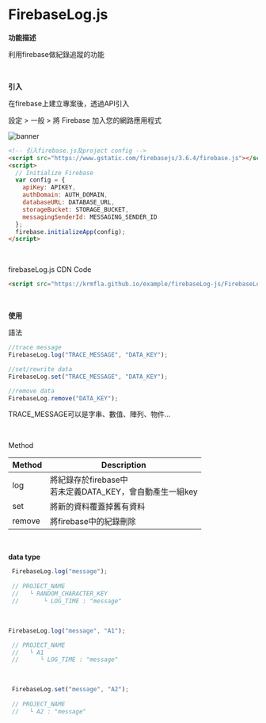 # FirebaseLog.js

<b>功能描述</b>

利用firebase做紀錄追蹤的功能

<br>

<b>引入</b>

在firebase上建立專案後，透過API引入

設定 > 一般 > 將 Firebase 加入您的網路應用程式

![banner](https://github.com/krmfla/JS-Factory/blob/master/firebaseLog-js/setting.jpg "Firebase")

```html
<!-- 引入firebase.js及project config -->
<script src="https://www.gstatic.com/firebasejs/3.6.4/firebase.js"></script>
<script>
  // Initialize Firebase
  var config = {
    apiKey: APIKEY,
    authDomain: AUTH_DOMAIN, 
    databaseURL: DATABASE_URL,
    storageBucket: STORAGE_BUCKET,
    messagingSenderId: MESSAGING_SENDER_ID
  };
  firebase.initializeApp(config);
</script>
```

<br>

firebaseLog.js CDN Code
```html
<script src="https://krmfla.github.io/example/firebaseLog-js/FirebaseLog.js"></script>
```

<br>

<b>使用</b>

語法

```javascript
//trace message
FirebaseLog.log("TRACE_MESSAGE", "DATA_KEY");

//set/rewrite data 
FirebaseLog.set("TRACE_MESSAGE", "DATA_KEY");

//remove data
FirebaseLog.remove("DATA_KEY");
```

TRACE_MESSAGE可以是字串、數值、陣列、物件...

<br>

Method

Method | Description
------ | -----------
log    | 將紀錄存於firebase中 <br /> 若未定義DATA_KEY，會自動產生一組key
set    | 將新的資料覆蓋掉舊有資料
remove | 將firebase中的紀錄刪除

<br>

<b>data type</b>

```javascript
 FirebaseLog.log("message");
 
 // PROJECT_NAME
 //   └ RANDOM_CHARACTER_KEY
 //       └ LOG_TIME : "message"
```

<br>

```javascript
FirebaseLog.log("message", "A1");

 // PROJECT_NAME
 //   └ A1
 //      └ LOG_TIME : "message"
```
<br>

```javascript
 FirebaseLog.set("message", "A2");
 
 // PROJECT_NAME
 //   └ A2 : "message"
```
